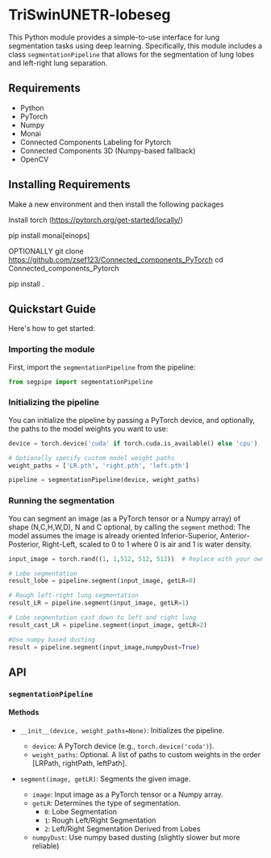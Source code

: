 # TriSwinUNETR-lobeseg

This Python module provides a simple-to-use interface for lung segmentation tasks using deep learning. Specifically, this module includes a class `segmentationPipeline` that allows for the segmentation of lung lobes and left-right lung separation.

## Requirements

- Python
- PyTorch
- Numpy
- Monai
- Connected Components Labeling for Pytorch
- Connected Components 3D (Numpy-based fallback)
- OpenCV

## Installing Requirements
Make a new environment and then install the following packages

Install torch (https://pytorch.org/get-started/locally/)

pip install monai[einops]

OPTIONALLY
git clone https://github.com/zsef123/Connected_components_PyTorch
cd Connected_components_Pytorch


pip install .


## Quickstart Guide

Here's how to get started:

### Importing the module

First, import the `segmentationPipeline` from the pipeline:

```python
from segpipe import segmentationPipeline
```

### Initializing the pipeline

You can initialize the pipeline by passing a PyTorch device, and optionally, the paths to the model weights you want to use:

```python
device = torch.device('cuda' if torch.cuda.is_available() else 'cpu')

# Optionally specify custom model weight paths
weight_paths = ['LR.pth', 'right.pth', 'left.pth']

pipeline = segmentationPipeline(device, weight_paths)
```

### Running the segmentation

You can segment an image (as a PyTorch tensor or a Numpy array) of shape (N,C,H,W,D), N and C optional,  by calling the `segment` method:
The model assumes the image is already oriented Inferior-Superior, Anterior-Posterior, Right-Left, scaled to 0 to 1 where 0 is air and 1 is water density.
```python
input_image = torch.rand((1, 1,512, 512, 512))  # Replace with your own image tensor

# Lobe segmentation
result_lobe = pipeline.segment(input_image, getLR=0)

# Rough left-right lung segmentation
result_LR = pipeline.segment(input_image, getLR=1)

# Lobe segmentation cast down to left and right lung
result_cast_LR = pipeline.segment(input_image, getLR=2)

#Use numpy based dusting
result = pipeline.segment(input_image,numpyDust=True)
```


## API

### `segmentationPipeline`

#### Methods

- `__init__(device, weight_paths=None)`: Initializes the pipeline.
  - `device`: A PyTorch device (e.g., `torch.device('cuda')`).
  - `weight_paths`: Optional. A list of paths to custom weights in the order [LRPath, rightPath, leftPath].

- `segment(image, getLR)`: Segments the given image.
  - `image`: Input image as a PyTorch tensor or a Numpy array.
  - `getLR`: Determines the type of segmentation.
    - `0`: Lobe Segmentation
    - `1`: Rough Left/Right Segmentation
    - `2`: Left/Right Segmentation Derived from Lobes
  - `numpyDust`: Use numpy based dusting (slightly slower but more reliable)
